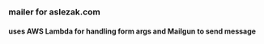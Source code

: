 ### mailer for aslezak.com

#### uses AWS Lambda for handling form args and Mailgun to send message
